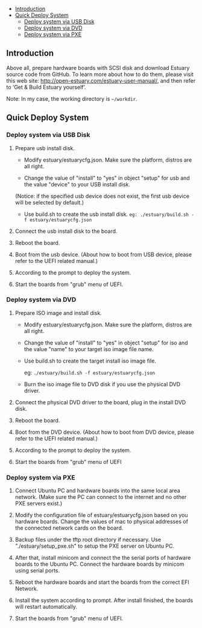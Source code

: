 
* [Introduction](#1)
* [Quick Deploy System](#2)
   * [Deploy system via USB Disk](#2.1)
   * [Deploy system via DVD](#2.2)
   * [Deploy system via PXE](#2.3)

<h2 id="1">Introduction</h2>

Above all, prepare hardware boards with SCSI disk and download Estuary source code from GitHub.
To learn more about how to do them, please visit this web site: http://open-estuary.com/estuary-user-manual/, and then refer to ‘Get & Build Estuary yourself’.

Note: In my case, the working directory is `~/workdir`.

<h2 id="2">Quick Deploy System</h2>
<h3 id="2.1">Deploy system via USB Disk</h3>

1. Prepare usb install disk.
    * Modify estuary/estuarycfg.json. Make sure the platform, distros are all right.
    
    * Change the value of "install" to "yes" in object "setup" for usb and the value "device" to your USB install disk.
    
    (Notice: if the specified usb device does not exist, the first usb device will be selected by default.)

    * Use build.sh to create the usb install disk.
       `eg: ./estuary/build.sh -f estuary/estuarycfg.json`

2. Connect the usb install disk to the board.

3. Reboot the board.

4. Boot from the usb device. (About how to boot from USB device, please refer to the UEFI related manual.)

5. According to the prompt to deploy the system.

6. Start the boards from "grub" menu of UEFI.

<h3 id="2.2">Deploy system via DVD</h3>

1. Prepare ISO image and install disk.
   * Modify estuary/estuarycfg.json. Make sure the platform, distros are all right.

   * Change the value of "install" to "yes" in object "setup" for iso and the value "name" to your target iso image file name.
  
   * Use build.sh to create the target install iso image file.

       eg: `./estuary/build.sh -f estuary/estuarycfg.json`

   * Burn the iso image file to DVD disk if you use the physical DVD driver.

2. Connect the physical DVD driver to the board, plug in the install DVD disk.

3. Reboot the board.

4. Boot from the DVD device. (About how to boot from DVD device, please refer to the UEFI related manual.)

5. According to the prompt to deploy the system.

6. Start the boards from "grub" menu of UEFI

<h3 id="2.3">Deploy system via PXE</h3>

1. Connect Ubuntu PC and hardware boards into the same local area network. (Make sure the PC can connect to the internet and no other PXE servers exist.)

2. Modify the configuration file of estuary/estuarycfg.json based on you hardware boards. Change the values of mac to physical addresses of the connected network cards on the board.

3. Backup files under the tftp root directory if necessary. Use "./estuary/setup_pxe.sh" to setup the PXE server on Ubuntu PC.

4. After that, install minicom and connect the the serial ports of hardware boards to the Ubuntu PC. Connect the hardware boards by minicom using serial ports.

5. Reboot the hardware boards and start the boards from the correct EFI Network.

6. Install the system according to prompt. After install finished, the boards will restart automatically.

7. Start the boards from "grub" menu of UEFI.
